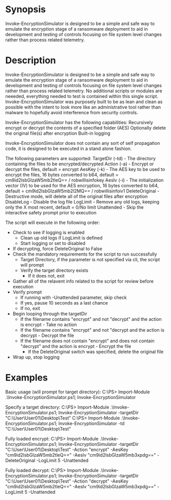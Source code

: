 # Synopsis
Invoke-EncryptionSimulator is designed to be a simple and safe way to emulate the encryption stage of a  ransomware deployment to aid in development and testing of controls focusing on file system level  changes rather than process related telemetry.

# Description
Invoke-EncryptionSimulator is designed to be a simple and safe way to emulate the encryption stage of a 
ransomware deployment to aid in development and testing of controls focusing on file system level 
changes rather than process related telemetry. No additional scripts or modules are neeeded, everything 
needed to test is contained within this single script. Invoke-EncryptionSimulator was purposely built to 
be as lean and clean as possible with the intent to look more like an administrative tool rather than 
malware to hopefully avoid interference from security controls.

Invoke-EncryptionSimulator has the following capabilities:
Recursively encrypt or decrypt the contents of a specified folder (AES)
Optionally delete the original file(s) after encryption
Built-in logging

Invoke-EncryptionSimulator does not contain any sort of self propagation code, it is designed to be executed
in a stand alone fashion.

The following parameters are supported:
TargetDir (-td) - The directory containing the files to be encrypted/decrypted
Action (-a) - Encrypt or decrypt the files, default = encrypt
AesKey (-k) - The AES key to be used to encrypt the files, 16 bytes converted to b64, default = cm9id2lsbGlzaW5mb2tleQ== / robwillisinfokey
AesIv (-i) - The initialization vector (IV) to be used for the AES encryption, 16 bytes converted to b64, default = cm9id2lsbGlzaW5mb2l2MQ== / robwillisinfoiv1
DeleteOriginal - Destructive mode, will delete all of the original files after encryption
DisableLog - Disable the log file
LogLimit - Remove any old logs, keeping only the X most recent, default = 0/No limit
Unattended - Skip the interactive safety prompt prior to execution

The script will execute in the following order:

- Check to see if logging is enabled
  - Clean up old logs if LogLimit is defined
  - Start logging or set to disabled 
- If decrypting, force DeleteOriginal to False
- Check the mandatory requirements for the script to run successfully
  - Target Directory, if the parameter is not specified via cli, the script will prompt
  - Verify the target directory exists
    - If it does not, exit
- Gather all of the relavent info related to the script for review before execution
- Verify prompt
  - If running with -Unattended parameter, skip check
  - If yes, pause 10 seconds as a last chance
  - If no, exit
- Begin looping through the targetDir
  - If the filename contains "encrypt" and not "decrypt" and the action is encrypt - Take no action
  - If the filename contains "encrypt" and not "decrypt and the action is decrypt - Decrypt the file
  - If the filename does not contain "encrypt" and does not contain "decrypt" and the action is encrypt - Encrypt the file
    - If the DeleteOriginal switch was specified, delete the original file
- Wrap up, stop logging

# Examples

Basic usage (will prompt for target directory):
C:\PS> Import-Module .\Invoke-EncryptionSimulator.ps1; Invoke-EncryptionSimulator

Specify a target directory:
C:\PS> Import-Module .\Invoke-EncryptionSimulator.ps1; Invoke-EncryptionSimulator -targetDir "C:\User\User01\Desktop\Test"
C:\PS> Import-Module .\Invoke-EncryptionSimulator.ps1; Invoke-EncryptionSimulator -td "C:\User\User01\Desktop\Test"

Fully loaded encrypt:
C:\PS> Import-Module .\Invoke-EncryptionSimulator.ps1; Invoke-EncryptionSimulator -targetDir "C:\User\User01\Desktop\Test" -Action "encrypt" -AesKey "cm9id2lsbGlzaW5mb2tleQ==" -AesIv "cm9id2lsbGlzaW5mb3xpdg==" -DeleteOriginal -LogLimit 5 -Unattended

Fully loaded decrypt:
C:\PS> Import-Module .\Invoke-EncryptionSimulator.ps1; Invoke-EncryptionSimulator -targetDir "C:\User\User01\Desktop\Test" -Action "decrypt" -AesKey "cm9id2lsbGlzaW5mb2tleQ==" -AesIv "cm9id2lsbGlzaW5mb3xpdg==" -LogLimit 5 -Unattended


